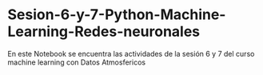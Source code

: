 # Sesion-6-y-7-Python-Machine-Learning-Redes-neuronales
En este Notebook se encuentra las actividades de la sesión 6 y 7 del curso machine learning con Datos Atmosfericos

